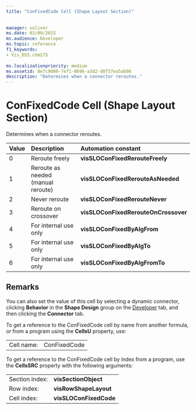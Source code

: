 ```yaml
---
title: "ConFixedCode Cell (Shape Layout Section)"
 
 
manager: soliver
ms.date: 03/09/2015
ms.audience: Developer
ms.topic: reference
f1_keywords:
- Vis_DSS.chm175
 
ms.localizationpriority: medium
ms.assetid: 8e7c9080-7ef1-0696-a3d2-d8f57ea5ab9b
description: "Determines when a connector reroutes."
---
```


# ConFixedCode Cell (Shape Layout Section)

Determines when a connector reroutes.
  
|**Value**|**Description**|**Automation constant**|
|:-----|:-----|:-----|
|0  <br/> |Reroute freely  <br/> |**visSLOConFixedRerouteFreely** <br/> |
|1  <br/> |Reroute as needed (manual reroute)  <br/> |**visSLOConFixedRerouteAsNeeded** <br/> |
|2  <br/> |Never reroute  <br/> |**visSLOConFixedRerouteNever** <br/> |
|3  <br/> |Reroute on crossover  <br/> |**visSLOConFixedRerouteOnCrossover** <br/> |
|4  <br/> |For internal use only  <br/> |**visSLOConFixedByAlgFrom** <br/> |
|5  <br/> |For internal use only  <br/> |**visSLOConFixedByAlgTo** <br/> |
|6  <br/> |For internal use only  <br/> |**visSLOConFixedByAlgFromTo** <br/> |
   
## Remarks

You can also set the value of this cell by selecting a dynamic connector, clicking **Behavior** in the **Shape Design** group on the [Developer](run-in-developer-mode-display-the-developer-tab.md) tab, and then clicking the **Connector** tab. 
  
To get a reference to the ConFixedCode cell by name from another formula, or from a program using the **CellsU** property, use: 
  
|||
|:-----|:-----|
|Cell name:  <br/> |ConFixedCode  <br/> |
   
To get a reference to the ConFixedCode cell by index from a program, use the **CellsSRC** property with the following arguments: 
  
|||
|:-----|:-----|
|Section index:  <br/> |**visSectionObject** <br/> |
|Row index:  <br/> |**visRowShapeLayout** <br/> |
|Cell index:  <br/> |**visSLOConFixedCode** <br/> |
   

